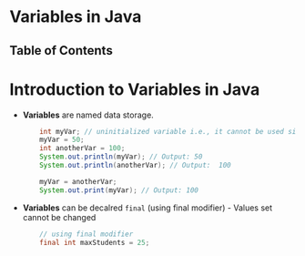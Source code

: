 # Variables in Java

## Table of Contents

# Introduction to Variables in Java

- **Variables** are named data storage.

  ```java
      int myVar; // uninitialized variable i.e., it cannot be used since this has not been assigned
      myVar = 50;
      int anotherVar = 100;
      System.out.println(myVar); // Output: 50
      System.out.println(anotherVar); // Output:  100

      myVar = anotherVar;
      System.out.print(myVar); // Output: 100
  ```

- **Variables** can be decalred `final` (using final modifier) - Values set cannot be changed

  ```java
      // using final modifier
      final int maxStudents = 25;
  ```

